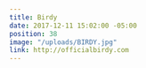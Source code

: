 ```yaml
---
title: Birdy
date: 2017-12-11 15:02:00 -05:00
position: 38
image: "/uploads/BIRDY.jpg"
link: http://officialbirdy.com
---
```


